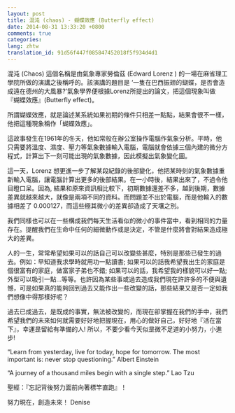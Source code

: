 ```yaml
---
layout: post
title: 混沌 (chaos) - 蝴蝶效應 (Butterfly effect)
date: 2014-08-31 13:33:20 +0800
comments: true
categories:
lang: zhtw
translation_id: 91d56f447f085847452018f5f934d4d1
---
```


混沌 (Chaos) 這個名稱是由氣象專家勞倫茲 (Edward Lorenz ) 的一場在麻省理工學院所做的演講之後稱呼的。該演講的題目是 ‘一隻在巴西振翅的蝴蝶，是否會造成遠在德州的大風暴?’氣象學界便根據Lorenz所提出的論文，把這個現象叫做『蝴蝶效應』(Butterfly effect)。

所謂蝴蝶效應，就是論述某系統如果初期的條件只相差一點點，結果會很不一樣，他把這種現象稱作「蝴蝶效應」。

這故事發生在1961年的冬天，他如常般在辦公室操作電腦作氣象分析。平時，他只需要將溫度、濕度、壓力等氣象數據輸入電腦，電腦就會依據三個內建的微分方程式，計算出下一刻可能出現的氣象數據，因此模擬出氣象變化圖。

這一天，Lorenz 想更進一步了解某段紀錄的後部變化，他把某時刻的氣象數據重新輸入電腦，讓電腦計算出更多的後部結果。在一小時後，結果出來了，不過令他目瞪口呆。因為, 結果和原來資訊相比較下，初期數據還差不多，越到後期，數據差異就越來越大，就像是兩項不同的資料。而問題並不出於電腦，而是他輸入的數據相差了 0.000127，而這些極其微小的差異卻造成了天壤之別。

我們同樣也可以在一些構成我們每天生活看似的微小的事件當中，看到相同的力量存在。提醒我們在生命中任何的細微動作或是決定，不管是什麼將會對結果造成極大的差異。

人的一生，常常希望如果可以的話自己可以改變些甚麼，特別是那些已發生的過去。例如：早知道我求學時就用功一點讀書; 如果可以的話我希望我出生的家庭是個很富有的家庭，做富家子弟也不錯; 如果可以的話，我希望我的樣貌可以好一點; 外型可以吸引一點…等等。也許因為某些事或過去造成我們現在許許多的不便與遺憾，可是如果真的能夠回到過去又能作出一些改變的話，那些結果又是否一定如我 們想像中得那樣好呢？

過去已成過去，是既成的事實，無法被改變的，而現在卻掌握在我們的手中，我們希望我們的未來如何就需要好好地把握現在，用心的做好自己，好好地『活在當下』，幸運昰留給有準備的人! 所以，不要少看今天似昰微不足道的小努力，小進步!

“Learn from yesterday, live for today, hope for tomorrow. The most important is: never stop questioning.” Albert Einstein

“A journey of a thousand miles begin with a single step.” Lao Tzu

聖經：『忘記背後努力面前向著標竿直跑』！

努力現在，創造未來！ Denise
